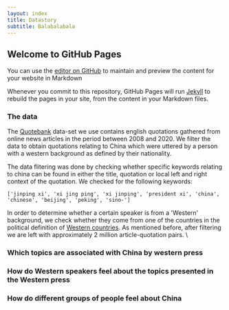 ```yaml
---
layout: index
title: Datastory
subtitle: Balabalabala
---
```



## Welcome to GitHub Pages

You can use the [editor on GitHub](https://github.com/RuiaRui/test/edit/gh-pages/index.md) to maintain and preview the content for your website in Markdown 

Whenever you commit to this repository, GitHub Pages will run [Jekyll](https://jekyllrb.com/) to rebuild the pages in your site, from the content in your Markdown files.


### The data

The [Quotebank](https://zenodo.org/record/4277311#.YbN3I32ZNO8) data-set we use contains english quotations gathered from online news articles in the period between 2008 and 2020. We filter the data to obtain quotations relating to China which were uttered by a person with a western background as defined by their nationality. 

The data flitering was done by checking whether specific keywords relating to china can be found in either the title, quotation or local left and right context of the quotation. We checked for the following keywords: 

`['jinping xi', 'xi jing ping', 'xi jinping', 'president xi', 'china', 'chinese', 'beijing', 'peking', 'sino-']`

In order to determine whether a certain speaker is from a 'Western' background, we check whether they come from one of the countries in the political definition of [Western countries](https://sashamaps.net/docs/maps/list-of-western-countries/). As mentioned before, after filtering we are left with approximately 2 million article-quotation pairs. \

### Which topics are associated with China by western press

### How do Western speakers feel about the topics presented in the Western press

### How do different groups of people feel about China